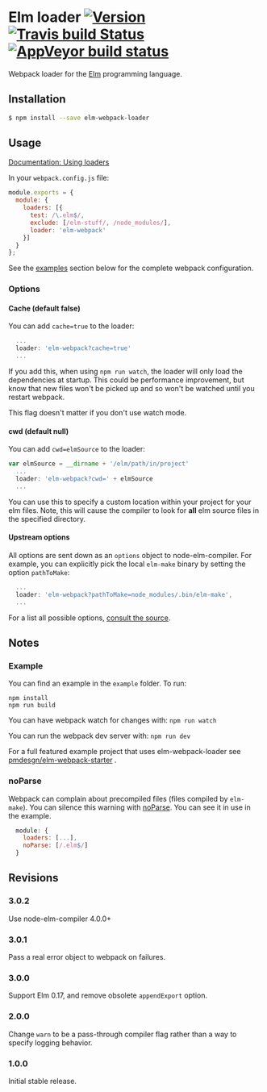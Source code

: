 # Elm loader [![Version](https://img.shields.io/npm/v/elm-webpack-loader.svg)](https://www.npmjs.com/package/elm-webpack-loader) [![Travis build Status](https://travis-ci.org/rtfeldman/elm-webpack-loader.svg?branch=master)](http://travis-ci.org/rtfeldman/elm-webpack-loader) [![AppVeyor build status](https://ci.appveyor.com/api/projects/status/7a5ws36eenwpdvgc/branch/master?svg=true)](https://ci.appveyor.com/project/rtfeldman/elm-webpack-loader/branch/master)

Webpack loader for the [Elm](http://elm-lang.org/) programming language.


## Installation

```sh
$ npm install --save elm-webpack-loader
```


## Usage

[Documentation: Using loaders](http://webpack.github.io/docs/using-loaders.html)

In your `webpack.config.js` file:

```js
module.exports = {
  module: {
    loaders: [{
      test: /\.elm$/,
      exclude: [/elm-stuff/, /node_modules/],
      loader: 'elm-webpack'
    }]
  }
};
```

See the [examples](#example) section below for the complete webpack configuration.

### Options

#### Cache (default false)

You can add `cache=true` to the loader:

```js
  ...
  loader: 'elm-webpack?cache=true'
  ...
```

If you add this, when using `npm run watch`, the loader will only load the
dependencies at startup. This could be performance improvement, but know that
new files won't be picked up and so won't be watched until you restart webpack.

This flag doesn't matter if you don't use watch mode.

#### cwd (default null)

You can add `cwd=elmSource` to the loader:
```js
var elmSource = __dirname + '/elm/path/in/project'
  ...
  loader: 'elm-webpack?cwd=' + elmSource
  ...
```

You can use this to specify a custom location within your project for your elm files. Note, this
will cause the compiler to look for **all** elm source files in the specified directory.

#### Upstream options

All options are sent down as an `options` object to node-elm-compiler. For example, you can explicitly pick the local `elm-make` binary by setting the option `pathToMake`:

```js
  ...
  loader: 'elm-webpack?pathToMake=node_modules/.bin/elm-make',
  ...
```

For a list all possible options, [consult the source](https://github.com/rtfeldman/node-elm-compiler/blob/5a4cc71/index.js#L11-L19).

## Notes

### Example

You can find an example in the `example` folder.
To run:

```
npm install
npm run build
```

You can have webpack watch for changes with: `npm run watch`

You can run the webpack dev server with: `npm run dev`

For a full featured example project that uses elm-webpack-loader see [pmdesgn/elm-webpack-starter](https://github.com/pmdesgn/elm-webpack-starter) .

### noParse

Webpack can complain about precompiled files (files compiled by `elm-make`).
You can silence this warning with [noParse](https://webpack.github.io/docs/configuration.html#module-noparse). You can see it in use in the example.

```js
  module: {
    loaders: [...],
    noParse: [/.elm$/]
  }
```

## Revisions

### 3.0.2

Use node-elm-compiler 4.0.0+

### 3.0.1

Pass a real error object to webpack on failures.

### 3.0.0

Support Elm 0.17, and remove obsolete `appendExport` option.

### 2.0.0

Change `warn` to be a pass-through compiler flag rather than a way to specify
logging behavior.

### 1.0.0

Initial stable release.
